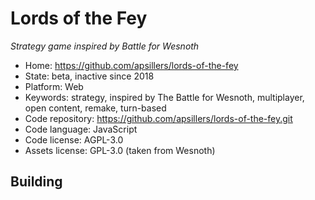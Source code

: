 # Lords of the Fey

_Strategy game inspired by Battle for Wesnoth_

- Home: https://github.com/apsillers/lords-of-the-fey
- State: beta, inactive since 2018
- Platform: Web
- Keywords: strategy, inspired by The Battle for Wesnoth, multiplayer, open content, remake, turn-based
- Code repository: https://github.com/apsillers/lords-of-the-fey.git
- Code language: JavaScript
- Code license: AGPL-3.0
- Assets license: GPL-3.0 (taken from Wesnoth)

## Building
